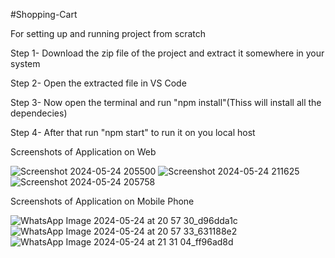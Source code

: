 #Shopping-Cart

For setting up and running project from scratch

Step 1- Download the zip file of the project and extract it somewhere in your system

Step 2- Open the extracted file in VS Code 

Step 3- Now open the terminal and run "npm install"(Thiss will install all the dependecies)

Step 4- After that run "npm start" to run it on you local host

Screenshots of Application on Web

![Screenshot 2024-05-24 205500](https://github.com/rajayush01/Shopping-cart/assets/119657235/2b7ac88f-3897-45d1-9169-28ff654e895a)
![Screenshot 2024-05-24 211625](https://github.com/rajayush01/Shopping-cart/assets/119657235/e4e4ffbf-5905-475e-b2de-27c21cd87aff)
![Screenshot 2024-05-24 205758](https://github.com/rajayush01/Shopping-cart/assets/119657235/c4d4b91f-ea46-43c9-a7cd-5b601a57209a)

Screenshots of Application on Mobile Phone

![WhatsApp Image 2024-05-24 at 20 57 30_d96dda1c](https://github.com/rajayush01/Shopping-cart/assets/119657235/686518f4-8bc4-4527-b6f0-899adfc5008b)
![WhatsApp Image 2024-05-24 at 20 57 33_631188e2](https://github.com/rajayush01/Shopping-cart/assets/119657235/5050d170-1a24-4ff4-a923-dc00676435a3)
![WhatsApp Image 2024-05-24 at 21 31 04_ff96ad8d](https://github.com/rajayush01/Shopping-cart/assets/119657235/f5f8c27f-9901-4754-9d04-32f920bd3bfe)

